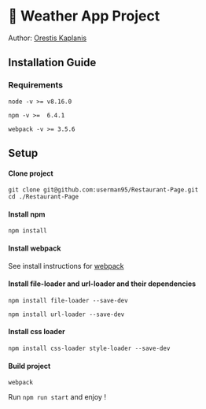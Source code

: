 # 🚀 Weather App Project

Author: [Orestis Kaplanis](https://github.com/userman95)

## Installation Guide
### Requirements
```
node -v >= v8.16.0

npm -v >=  6.4.1

webpack -v >= 3.5.6

```

## Setup
#### Clone project
```
git clone git@github.com:userman95/Restaurant-Page.git
cd ./Restaurant-Page
```
#### Install npm
```
npm install
```
#### Install webpack
  See install instructions for [webpack](https://webpack.js.org/guides/installation/)

#### Install file-loader and url-loader and their dependencies
```
npm install file-loader --save-dev

npm install url-loader --save-dev
```
#### Install css loader
```
npm install css-loader style-loader --save-dev
```
#### Build project
```
webpack
```
Run `npm run start` and enjoy ! 

